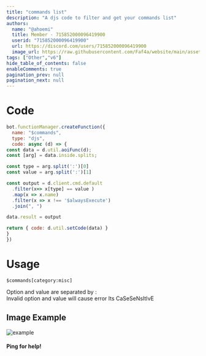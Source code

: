 ```yaml
---
title: "commands list"
description: "A djs code to filter and get your commands list"
authors:
  name: "@ahoemi"
  title: Member - 715852000096419900
  userid: "715852000096419900"
  url: https://discord.com/users/715852000096419900
  image_url: https://raw.githubusercontent.com/Faf4a/website/main/assets/images/avatars/715852000096419900.png
tags: ["Other","v6"]
hide_table_of_contents: false
enableComments: true
pagination_prev: null
pagination_next: null
---
```


# Code

```js
bot.functionManager.createFunction({
  name: "$commands",
  type: "djs",
  code: async (d) => {
const data = d.util.aoiFunc(d);
const [arg] = data.inside.splits;

const type = arg.split(':')[0]
const value = arg.split(':')[1]

const output = d.client.cmd.default
  .filter(x=> x[type] == value )
  .map(x => x.name)
  .filter(x => x !== '$alwaysExecute')
  .join(", ")

data.result = output

return { code: d.util.setCode(data) }
}
})
```

# Usage

```
$commands[category:misc]
```

Option and value are separated by :   
Invalid option and value will cause error
Its CaSeSeNsItIvE

## Image Example

![example](https://media.discordapp.net/attachments/1022533781040672839/1123866753219432508/image0.jpg?raw=true)

#### Ping for help!
